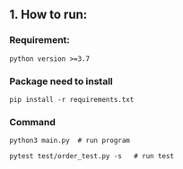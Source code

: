 ## 1. How to run:

### Requirement:

    python version >=3.7

### Package need to install

    pip install -r requirements.txt

### Command
    python3 main.py  # run program

    pytest test/order_test.py -s   # run test


